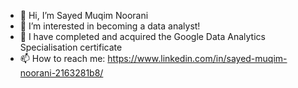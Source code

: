 - 👋 Hi, I’m Sayed Muqim Noorani
- 👀 I’m interested in becoming a data analyst!
- 🌱 I have completed and acquired the Google Data Analytics Specialisation certificate
-  📫 How to reach me: https://www.linkedin.com/in/sayed-muqim-noorani-2163281b8/

<!---
S-Muqim/S-Muqim is a ✨ special ✨ repository because its `README.md` (this file) appears on your GitHub profile.
You can click the Preview link to take a look at your changes.
--->
